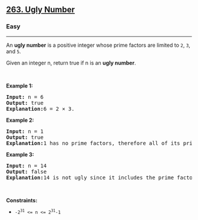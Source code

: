 <h2><a href="https://leetcode.com/problems/ugly-number/">263. Ugly Number</a></h2><h3>Easy</h3><hr><div>
  <p>An <strong>ugly number</strong> is a positive integer whose prime factors are limited to <code>2</code>, <code>3</code>, and <code>5</code>.</p>
  <p>Given an integer n, return true if n is an <strong>ugly number</strong>.</p>

<p>&nbsp;</p>
<p><strong class="example">Example 1:</strong></p>

<pre><strong>Input:</strong> n = 6
<strong>Output:</strong> true
<strong>Explanation:</strong>6 = 2 × 3.
</pre>

<p><strong class="example">Example 2:</strong></p>

<pre><strong>Input:</strong> n = 1
<strong>Output:</strong> true
<strong>Explanation:</strong>1 has no prime factors, therefore all of its prime factors are limited to 2, 3, and 5.
</pre>

<p><strong class="example">Example 3:</strong></p>

<pre><strong>Input:</strong> n = 14
<strong>Output:</strong> false
<strong>Explanation:</strong>14 is not ugly since it includes the prime factor 7.
</pre>
<p>&nbsp;</p>
<p><strong>Constraints:</strong></p>

<ul>
  <li><code>-2<sup>31</sup> &lt;= n &lt;= 2<sup>31</sup>-1</code></li>
</ul>
</div>
